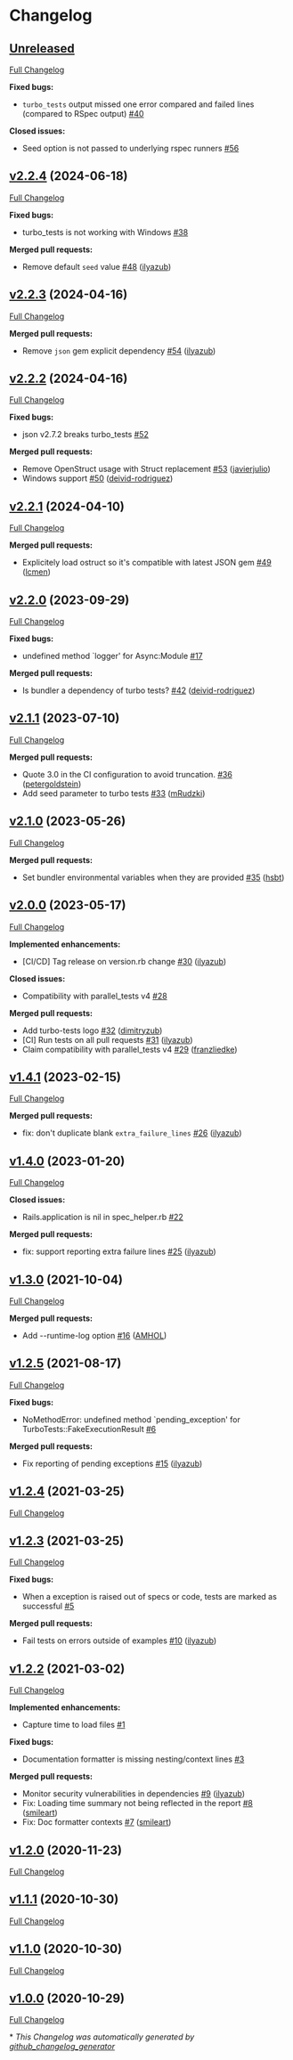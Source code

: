 # Changelog

## [Unreleased](https://github.com/serpapi/turbo_tests/tree/HEAD)

[Full Changelog](https://github.com/serpapi/turbo_tests/compare/v2.2.4...HEAD)

**Fixed bugs:**

- `turbo_tests` output missed one error compared and failed lines \(compared to RSpec output\) [\#40](https://github.com/serpapi/turbo_tests/issues/40)

**Closed issues:**

- Seed option is not passed to underlying rspec runners [\#56](https://github.com/serpapi/turbo_tests/issues/56)

## [v2.2.4](https://github.com/serpapi/turbo_tests/tree/v2.2.4) (2024-06-18)

[Full Changelog](https://github.com/serpapi/turbo_tests/compare/v2.2.3...v2.2.4)

**Fixed bugs:**

- turbo\_tests is not working with Windows [\#38](https://github.com/serpapi/turbo_tests/issues/38)

**Merged pull requests:**

- Remove default `seed` value [\#48](https://github.com/serpapi/turbo_tests/pull/48) ([ilyazub](https://github.com/ilyazub))

## [v2.2.3](https://github.com/serpapi/turbo_tests/tree/v2.2.3) (2024-04-16)

[Full Changelog](https://github.com/serpapi/turbo_tests/compare/v2.2.2...v2.2.3)

**Merged pull requests:**

- Remove `json` gem explicit dependency [\#54](https://github.com/serpapi/turbo_tests/pull/54) ([ilyazub](https://github.com/ilyazub))

## [v2.2.2](https://github.com/serpapi/turbo_tests/tree/v2.2.2) (2024-04-16)

[Full Changelog](https://github.com/serpapi/turbo_tests/compare/v2.2.1...v2.2.2)

**Fixed bugs:**

- json v2.7.2 breaks turbo\_tests [\#52](https://github.com/serpapi/turbo_tests/issues/52)

**Merged pull requests:**

- Remove OpenStruct usage with Struct replacement [\#53](https://github.com/serpapi/turbo_tests/pull/53) ([javierjulio](https://github.com/javierjulio))
- Windows support [\#50](https://github.com/serpapi/turbo_tests/pull/50) ([deivid-rodriguez](https://github.com/deivid-rodriguez))

## [v2.2.1](https://github.com/serpapi/turbo_tests/tree/v2.2.1) (2024-04-10)

[Full Changelog](https://github.com/serpapi/turbo_tests/compare/v2.2.0...v2.2.1)

**Merged pull requests:**

- Explicitely load ostruct so it's compatible with latest JSON gem [\#49](https://github.com/serpapi/turbo_tests/pull/49) ([lcmen](https://github.com/lcmen))

## [v2.2.0](https://github.com/serpapi/turbo_tests/tree/v2.2.0) (2023-09-29)

[Full Changelog](https://github.com/serpapi/turbo_tests/compare/v2.1.1...v2.2.0)

**Fixed bugs:**

- undefined method `logger' for Async:Module [\#17](https://github.com/serpapi/turbo_tests/issues/17)

**Merged pull requests:**

- Is bundler a dependency of turbo tests? [\#42](https://github.com/serpapi/turbo_tests/pull/42) ([deivid-rodriguez](https://github.com/deivid-rodriguez))

## [v2.1.1](https://github.com/serpapi/turbo_tests/tree/v2.1.1) (2023-07-10)

[Full Changelog](https://github.com/serpapi/turbo_tests/compare/v2.1.0...v2.1.1)

**Merged pull requests:**

- Quote 3.0 in the CI configuration to avoid truncation. [\#36](https://github.com/serpapi/turbo_tests/pull/36) ([petergoldstein](https://github.com/petergoldstein))
- Add seed parameter to turbo tests [\#33](https://github.com/serpapi/turbo_tests/pull/33) ([mRudzki](https://github.com/mRudzki))

## [v2.1.0](https://github.com/serpapi/turbo_tests/tree/v2.1.0) (2023-05-26)

[Full Changelog](https://github.com/serpapi/turbo_tests/compare/v2.0.0...v2.1.0)

**Merged pull requests:**

- Set bundler environmental variables when they are provided [\#35](https://github.com/serpapi/turbo_tests/pull/35) ([hsbt](https://github.com/hsbt))

## [v2.0.0](https://github.com/serpapi/turbo_tests/tree/v2.0.0) (2023-05-17)

[Full Changelog](https://github.com/serpapi/turbo_tests/compare/v1.4.1...v2.0.0)

**Implemented enhancements:**

- \[CI/CD\] Tag release on version.rb change [\#30](https://github.com/serpapi/turbo_tests/pull/30) ([ilyazub](https://github.com/ilyazub))

**Closed issues:**

- Compatibility with parallel\_tests v4 [\#28](https://github.com/serpapi/turbo_tests/issues/28)

**Merged pull requests:**

- Add turbo-tests logo [\#32](https://github.com/serpapi/turbo_tests/pull/32) ([dimitryzub](https://github.com/dimitryzub))
- \[CI\] Run tests on all pull requests [\#31](https://github.com/serpapi/turbo_tests/pull/31) ([ilyazub](https://github.com/ilyazub))
- Claim compatibility with parallel\_tests v4 [\#29](https://github.com/serpapi/turbo_tests/pull/29) ([franzliedke](https://github.com/franzliedke))

## [v1.4.1](https://github.com/serpapi/turbo_tests/tree/v1.4.1) (2023-02-15)

[Full Changelog](https://github.com/serpapi/turbo_tests/compare/v1.4.0...v1.4.1)

**Merged pull requests:**

- fix: don't duplicate blank `extra_failure_lines` [\#26](https://github.com/serpapi/turbo_tests/pull/26) ([ilyazub](https://github.com/ilyazub))

## [v1.4.0](https://github.com/serpapi/turbo_tests/tree/v1.4.0) (2023-01-20)

[Full Changelog](https://github.com/serpapi/turbo_tests/compare/v1.3.0...v1.4.0)

**Closed issues:**

- Rails.application is nil in spec\_helper.rb [\#22](https://github.com/serpapi/turbo_tests/issues/22)

**Merged pull requests:**

- fix: support reporting extra failure lines [\#25](https://github.com/serpapi/turbo_tests/pull/25) ([ilyazub](https://github.com/ilyazub))

## [v1.3.0](https://github.com/serpapi/turbo_tests/tree/v1.3.0) (2021-10-04)

[Full Changelog](https://github.com/serpapi/turbo_tests/compare/v1.2.5...v1.3.0)

**Merged pull requests:**

- Add --runtime-log option [\#16](https://github.com/serpapi/turbo_tests/pull/16) ([AMHOL](https://github.com/AMHOL))

## [v1.2.5](https://github.com/serpapi/turbo_tests/tree/v1.2.5) (2021-08-17)

[Full Changelog](https://github.com/serpapi/turbo_tests/compare/v1.2.4...v1.2.5)

**Fixed bugs:**

- NoMethodError: undefined method `pending\_exception' for TurboTests::FakeExecutionResult [\#6](https://github.com/serpapi/turbo_tests/issues/6)

**Merged pull requests:**

- Fix reporting of pending exceptions [\#15](https://github.com/serpapi/turbo_tests/pull/15) ([ilyazub](https://github.com/ilyazub))

## [v1.2.4](https://github.com/serpapi/turbo_tests/tree/v1.2.4) (2021-03-25)

[Full Changelog](https://github.com/serpapi/turbo_tests/compare/v1.2.3...v1.2.4)

## [v1.2.3](https://github.com/serpapi/turbo_tests/tree/v1.2.3) (2021-03-25)

[Full Changelog](https://github.com/serpapi/turbo_tests/compare/v1.2.2...v1.2.3)

**Fixed bugs:**

- When a exception is raised out of specs or code, tests are marked as successful [\#5](https://github.com/serpapi/turbo_tests/issues/5)

**Merged pull requests:**

- Fail tests on errors outside of examples [\#10](https://github.com/serpapi/turbo_tests/pull/10) ([ilyazub](https://github.com/ilyazub))

## [v1.2.2](https://github.com/serpapi/turbo_tests/tree/v1.2.2) (2021-03-02)

[Full Changelog](https://github.com/serpapi/turbo_tests/compare/v1.2.0...v1.2.2)

**Implemented enhancements:**

- Capture time to load files [\#1](https://github.com/serpapi/turbo_tests/issues/1)

**Fixed bugs:**

- Documentation formatter is missing nesting/context lines [\#3](https://github.com/serpapi/turbo_tests/issues/3)

**Merged pull requests:**

- Monitor security vulnerabilities in dependencies [\#9](https://github.com/serpapi/turbo_tests/pull/9) ([ilyazub](https://github.com/ilyazub))
- Fix: Loading time summary not being reflected in the report [\#8](https://github.com/serpapi/turbo_tests/pull/8) ([smileart](https://github.com/smileart))
- Fix: Doc formatter contexts [\#7](https://github.com/serpapi/turbo_tests/pull/7) ([smileart](https://github.com/smileart))

## [v1.2.0](https://github.com/serpapi/turbo_tests/tree/v1.2.0) (2020-11-23)

[Full Changelog](https://github.com/serpapi/turbo_tests/compare/v1.1.1...v1.2.0)

## [v1.1.1](https://github.com/serpapi/turbo_tests/tree/v1.1.1) (2020-10-30)

[Full Changelog](https://github.com/serpapi/turbo_tests/compare/v1.1.0...v1.1.1)

## [v1.1.0](https://github.com/serpapi/turbo_tests/tree/v1.1.0) (2020-10-30)

[Full Changelog](https://github.com/serpapi/turbo_tests/compare/v1.0.0...v1.1.0)

## [v1.0.0](https://github.com/serpapi/turbo_tests/tree/v1.0.0) (2020-10-29)

[Full Changelog](https://github.com/serpapi/turbo_tests/compare/f431af94589a4dd0412df70679b389401e2179f5...v1.0.0)



\* *This Changelog was automatically generated by [github_changelog_generator](https://github.com/github-changelog-generator/github-changelog-generator)*
